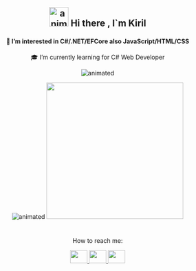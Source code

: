 ## <p align="center"><img src="https://camo.githubusercontent.com/e8e7b06ecf583bc040eb60e44eb5b8e0ecc5421320a92929ce21522dbc34c891/68747470733a2f2f6d656469612e67697068792e636f6d2f6d656469612f6876524a434c467a6361737252346961377a2f67697068792e676966" alt="animated" width=45 /> Hi there , I`m Kiril</p>
#### <p align="center">👀 I’m interested in C#/.NET/EFCore also JavaScript/HTML/CSS  </p>
<p align="center">🎓 I’m currently learning for C# Web Developer</p>

<p align="center">
  <img src="https://media1.giphy.com/media/102h4wsmCG2s12/giphy.gif?cid=ecf05e47rzremxfne0i73yo0vknjz88pti05m61xvrxmxdwc&rid=giphy.gif" alt="animated" />
</p>




<p align="center">
  <img src="https://github-readme-stats.vercel.app/api?username=nikolovkiril&show_icons=true&theme=merko&hide=contribs,prs" alt="animated" />
  <img src="https://github-readme-stats.vercel.app/api/top-langs/?username=nikolovkiril&layout=compact&show_icons=true&theme=merko&hide=contribs" width=318 />
</p>

#
<p align="center">
 How to reach me:
</p>
<p align="center"> 
<a href="https://www.linkedin.com/in/kiril-nikolov-5b4b78209/">
<img src="https://img.icons8.com/doodle/2x/linkedin.png" height="30" width="40"">
<a href="nikolov.kiril123@gmail.com">
<img  src="https://img.icons8.com/doodle/2x/gmail.png"  height="30" width="40"">
<a href="https://www.facebook.com/kiril.nikolov.904">
<img  src="https://img.icons8.com/doodle/2x/facebook-new.png"  height="30" width="40"">
</p>

<!---
nikolovkiril/nikolovkiril is a ✨ special ✨ repository because its `README.md` (this file) appears on your GitHub profile.
You can click the Preview link to take a look at your changes.
--->
 
